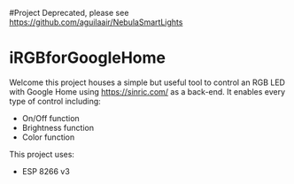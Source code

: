 #Project Deprecated, please see https://github.com/aguilaair/NebulaSmartLights

# iRGBforGoogleHome

Welcome this project houses a simple but useful tool to control an RGB LED with Google Home using https://sinric.com/ as a back-end.
It enables every type of control including:
- On/Off function
- Brightness function
- Color function


This project uses:
- ESP 8266 v3
